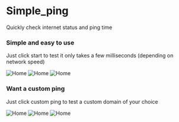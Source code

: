 # Simple_ping
Quickly check internet status and ping time

### Simple and easy to use
Just click start to test it only takes a few milliseconds (depending on network speed)

![Home](https://github.com/awesomelewis2007/Simple_ping/blob/main/doc/homepage.png)
![Home](https://github.com/awesomelewis2007/Simple_ping/blob/main/doc/internet.png)
![Home](https://github.com/awesomelewis2007/Simple_ping/blob/main/doc/no_internet.png)

### Want a custom ping
Just click custom ping to test a custom domain of your choice

![Home](https://github.com/awesomelewis2007/Simple_ping/blob/main/doc/custom_home.png)
![Home](https://github.com/awesomelewis2007/Simple_ping/blob/main/doc/custom_connected.png)
![Home](https://github.com/awesomelewis2007/Simple_ping/blob/main/doc/custom_not_connected.png)
